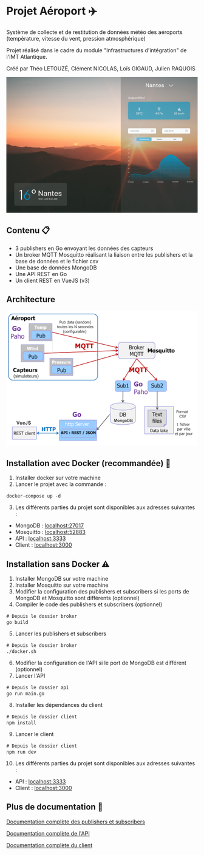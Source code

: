 # Projet Aéroport ✈️

Système de collecte et de restitution de données météo des aéroports (température, vitesse du vent, pression atmosphérique)

Projet réalisé dans le cadre du module "Infrastructures d'intégration" de l'IMT Atlantique.

Créé par Théo LETOUZÉ, Clément NICOLAS, Loïs GIGAUD, Julien RAQUOIS

![Application aéroport](docs/front.png)

## Contenu 📋

- 3 publishers en Go envoyant les données des capteurs
- Un broker MQTT Mosquitto réalisant la liaison entre les publishers et la base de données et le fichier csv
- Une base de données MongoDB
- Une API REST en Go
- Un client REST en VueJS (v3)

## Architecture 

![Architecture de l'application](docs/architecture.png)

## Installation avec Docker (recommandée) 🐳

1. Installer docker sur votre machine 
2. Lancer le projet avec la commande :
```shell
docker-compose up -d
```
3. Les différents parties du projet sont disponibles aux adresses suivantes : 
  - MongoDB : [localhost:27017](localhost:27017)
  - Mosquitto : [localhost:52883](localhost:52883)
  - API : [localhost:3333](localhost:3333)
  - Client : [localhost:3000](localhost:3000)

## Installation sans Docker :warning:

1. Installer MongoDB sur votre machine
2. Installer Mosquitto sur votre machine
3. Modifier la configuration des publishers et subscribers si les ports de MongoDB et Mosquitto sont différents (optionnel)
4. Compiler le code des publishers et subscribers (optionnel)
```shell
# Depuis le dossier broker
go build
```
5. Lancer les publishers et subscribers
```shell
# Depuis le dossier broker
./docker.sh
```
6. Modifier la configuration de l'API si le port de MongoDB est différent (optionnel)
7. Lancer l'API
```shell
# Depuis le dossier api
go run main.go
```
8. Installer les dépendances du client
```shell
# Depuis le dossier client
npm install
```
9. Lancer le client
```shell
# Depuis le dossier client
npm run dev
```
10. Les différents parties du projet sont disponibles aux adresses suivantes : 
  - API : [localhost:3333](localhost:3333)
  - Client : [localhost:3000](localhost:3000)


## Plus de documentation :book:

[Documentation complète des publishers et subscribers](broker/README.md)

[Documentation complète de l'API](api/README.md)

[Documentation complète du client](client/README.md)


